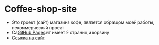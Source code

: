 # Coffee-shop-site

- Это проект (сайт) магазина кофе, является образцом моей работы, некоммерческий проект
- Са[GitHub Pages](https://pages.github.com/).йт имеет 9 страниц и корзину
- [Ссылка на сайт](https://yuliaalekhina.github.io/Course-website/dist/index.html)
